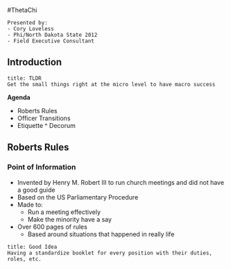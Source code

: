 #ThetaChi 

```ad-note
Presented by:
- Cory Loveless
- Phi/North Dakota State 2012
- Field Executive Consultant
```

## Introduction
```ad-important
title: TLDR
Get the small things right at the micro level to have macro success
```

**Agenda**
- Roberts Rules
- Officer Transitions
- Etiquette ^ Decorum

## Roberts Rules

### Point of Information

- Invented by Henry M. Robert III to run church meetings and did not have a good guide
- Based on the US Parliamentary Procedure
- Made to:
	- Run a meeting effectively
	- Make the minority have a say
- Over 600 pages of rules
	- Based around situations that happened in really life

```ad-note
title: Good Idea
Having a standardize booklet for every position with their duties, roles, etc.
```

